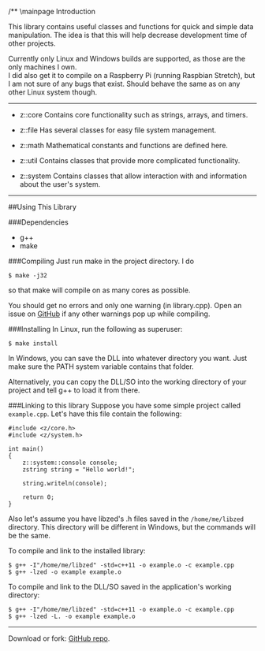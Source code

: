 /** \mainpage Introduction

This library contains useful classes and functions for quick and simple data manipulation.
The idea is that this will help decrease development time of other projects.

Currently only Linux and Windows builds are supported, as those are the only machines I own.<br/>
I did also get it to compile on a Raspberry Pi (running Raspbian Stretch),
but I am not sure of any bugs that exist.
Should behave the same as on any other Linux system though.
___

- z::core
	Contains core functionality such as strings, arrays, and timers.

- z::file
	Has several classes for easy file system management.

- z::math
	Mathematical constants and functions are defined here.

- z::util
	Contains classes that provide more complicated functionality.

- z::system
	Contains classes that allow interaction with and information about the user's system.

___

##Using This Library

###Dependencies
- g++
- make

###Compiling
Just run make in the project directory. I do
~~~
$ make -j32
~~~

so that make will compile on as many cores as possible.

You should get no errors and only one warning (in library.cpp).
Open an issue on [GitHub][repo] if any other warnings pop up while compiling.

###Installing
In Linux, run the following as superuser:
~~~
$ make install
~~~

In Windows, you can save the DLL into whatever directory you want.
Just make sure the PATH system variable contains that folder.

Alternatively, you can copy the DLL/SO into the working directory of your project
and tell g++ to load it from there.

###Linking to this library
Suppose you have some simple project called `example.cpp`.
Let's have this file contain the following:
~~~{.cpp}
#include <z/core.h>
#include <z/system.h>

int main()
{
	z::system::console console;
	zstring string = "Hello world!";

	string.writeln(console);

	return 0;
}
~~~
Also let's assume you have libzed's .h files saved in the `/home/me/libzed` directory.
This directory will be different in Windows, but the commands will be the same.

To compile and link to the installed library:
~~~
$ g++ -I"/home/me/libzed" -std=c++11 -o example.o -c example.cpp
$ g++ -lzed -o example example.o
~~~

To compile and link to the DLL/SO saved in the application's working directory:
~~~
$ g++ -I"/home/me/libzed" -std=c++11 -o example.o -c example.cpp
$ g++ -lzed -L. -o example example.o
~~~

___
Download or fork: [GitHub repo][repo].

[repo]: https://github.com/ZacharyWesterman/zLibraries
